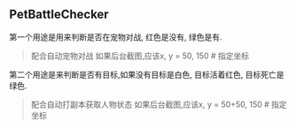 ## PetBattleChecker

第一个用途是用来判断是否在宠物对战, 红色是没有, 绿色是有.  
> 配合自动宠物对战
> 如果后台截图,应该x, y = 50, 150  # 指定坐标

第二个用途是来判断是否有目标,如果没有目标是白色, 目标活着红色, 目标死亡是绿色. 
> 配合自动打副本获取人物状态
> 如果后台截图,应该x, y = 50+50, 150  # 指定坐标
